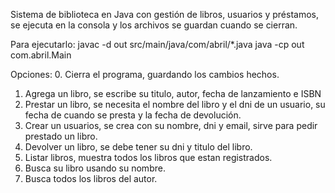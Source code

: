 Sistema de biblioteca en Java con gestión de libros, usuarios y préstamos, se ejecuta en la consola y los archivos se guardan cuando se cierran.

Para ejecutarlo:
    javac -d out src/main/java/com/abril/*.java
    java -cp out com.abril.Main

Opciones:
0. Cierra el programa, guardando los cambios hechos.
1. Agrega un libro, se escribe su titulo, autor, fecha de lanzamiento e ISBN
2. Prestar un libro, se necesita el nombre del libro y el dni de un usuario, su fecha de cuando se presta y la fecha de devolución.
3. Crear un usuarios, se crea con su nombre, dni y email, sirve para pedir prestado un libro.
4. Devolver un libro, se debe tener su dni y titulo del libro.
5. Listar libros, muestra todos los libros que estan registrados.
6. Busca su libro usando su nombre.
7. Busca todos los libros del autor.